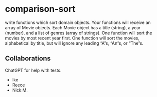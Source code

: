 # comparison-sort

write functions which sort domain objects. Your functions will receive an array of Movie objects. Each Movie object has a title (string), a year (number), and a list of genres (array of strings). One function will sort the movies by most recent year first. One function will sort the movies, alphabetical by title, but will ignore any leading “A”s, “An”s, or “The”s.

## Collaborations

ChatGPT for help with tests.

- Ike
- Reece
- Nick M.
